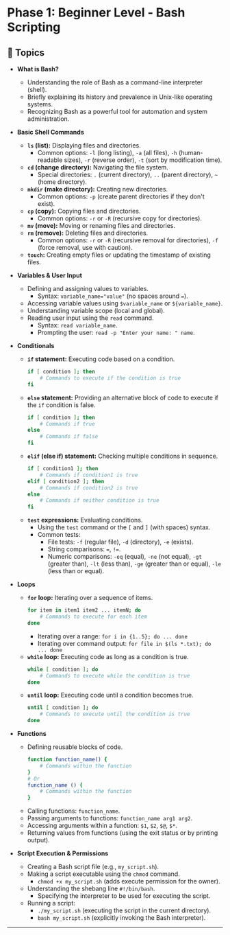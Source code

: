 # Phase 1: Beginner Level - Bash Scripting

## 🚀 Topics

* **What is Bash?**
    * Understanding the role of Bash as a command-line interpreter (shell).
    * Briefly explaining its history and prevalence in Unix-like operating systems.
    * Recognizing Bash as a powerful tool for automation and system administration.

* **Basic Shell Commands**
    * **`ls` (list):** Displaying files and directories.
        * Common options: `-l` (long listing), `-a` (all files), `-h` (human-readable sizes), `-r` (reverse order), `-t` (sort by modification time).
    * **`cd` (change directory):** Navigating the file system.
        * Special directories: `.` (current directory), `..` (parent directory), `~` (home directory).
    * **`mkdir` (make directory):** Creating new directories.
        * Common options: `-p` (create parent directories if they don't exist).
    * **`cp` (copy):** Copying files and directories.
        * Common options: `-r` or `-R` (recursive copy for directories).
    * **`mv` (move):** Moving or renaming files and directories.
    * **`rm` (remove):** Deleting files and directories.
        * Common options: `-r` or `-R` (recursive removal for directories), `-f` (force removal, use with caution).
    * **`touch`:** Creating empty files or updating the timestamp of existing files.

* **Variables & User Input**
    * Defining and assigning values to variables.
        * Syntax: `variable_name="value"` (no spaces around `=`).
    * Accessing variable values using `$variable_name` or `${variable_name}`.
    * Understanding variable scope (local and global).
    * Reading user input using the `read` command.
        * Syntax: `read variable_name`.
        * Prompting the user: `read -p "Enter your name: " name`.

* **Conditionals**
    * **`if` statement:** Executing code based on a condition.
        ```bash
        if [ condition ]; then
            # Commands to execute if the condition is true
        fi
        ```
    * **`else` statement:** Providing an alternative block of code to execute if the `if` condition is false.
        ```bash
        if [ condition ]; then
            # Commands if true
        else
            # Commands if false
        fi
        ```
    * **`elif` (else if) statement:** Checking multiple conditions in sequence.
        ```bash
        if [ condition1 ]; then
            # Commands if condition1 is true
        elif [ condition2 ]; then
            # Commands if condition2 is true
        else
            # Commands if neither condition is true
        fi
        ```
    * **`test` expressions:** Evaluating conditions.
        * Using the `test` command or the `[` and `]` (with spaces) syntax.
        * Common tests:
            * File tests: `-f` (regular file), `-d` (directory), `-e` (exists).
            * String comparisons: `=`, `!=`.
            * Numeric comparisons: `-eq` (equal), `-ne` (not equal), `-gt` (greater than), `-lt` (less than), `-ge` (greater than or equal), `-le` (less than or equal).

* **Loops**
    * **`for` loop:** Iterating over a sequence of items.
        ```bash
        for item in item1 item2 ... itemN; do
            # Commands to execute for each item
        done
        ```
        * Iterating over a range: `for i in {1..5}; do ... done`
        * Iterating over command output: `for file in $(ls *.txt); do ... done`
    * **`while` loop:** Executing code as long as a condition is true.
        ```bash
        while [ condition ]; do
            # Commands to execute while the condition is true
        done
        ```
    * **`until` loop:** Executing code until a condition becomes true.
        ```bash
        until [ condition ]; do
            # Commands to execute until the condition is true
        done
        ```

* **Functions**
    * Defining reusable blocks of code.
        ```bash
        function function_name() {
            # Commands within the function
        }
        # Or
        function_name () {
            # Commands within the function
        }
        ```
    * Calling functions: `function_name`.
    * Passing arguments to functions: `function_name arg1 arg2`.
    * Accessing arguments within a function: `$1`, `$2`, `$@`, `$*`.
    * Returning values from functions (using the exit status or by printing output).

* **Script Execution & Permissions**
    * Creating a Bash script file (e.g., `my_script.sh`).
    * Making a script executable using the `chmod` command.
        * `chmod +x my_script.sh` (adds execute permission for the owner).
    * Understanding the shebang line `#!/bin/bash`.
        * Specifying the interpreter to be used for executing the script.
    * Running a script:
        * `./my_script.sh` (executing the script in the current directory).
        * `bash my_script.sh` (explicitly invoking the Bash interpreter).

---
